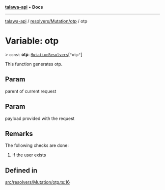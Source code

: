 [**talawa-api**](../../../../README.md) • **Docs**

***

[talawa-api](../../../../modules.md) / [resolvers/Mutation/otp](../README.md) / otp

# Variable: otp

\> `const` **otp**: [`MutationResolvers`](../../../../types/generatedGraphQLTypes/type-aliases/MutationResolvers.md)\[`"otp"`\]

This function generates otp.

## Param

parent of current request

## Param

payload provided with the request

## Remarks

The following checks are done:
1. If the user exists

## Defined in

[src/resolvers/Mutation/otp.ts:16](https://github.com/PalisadoesFoundation/talawa-api/blob/c952c7a3bfd4b8b910fbae10313f5402ade5a9d4/src/resolvers/Mutation/otp.ts#L16)
